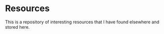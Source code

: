 # Resources
This is a repository of interesting resources that I have found elsewhere and stored here.
